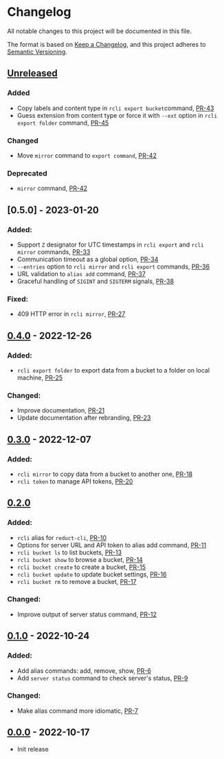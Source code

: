 # Changelog

All notable changes to this project will be documented in this file.

The format is based on [Keep a Changelog](https://keepachangelog.com/en/1.0.0/),
and this project adheres to [Semantic Versioning](https://semver.org/spec/v2.0.0.html).

## [Unreleased]

### Added

- Copy labels and content type in `rcli export bucket`command, [PR-43](https://github.com/reductstore/reduct-cli/pull/43)
- Guess extension from content type or force it with `--ext` option in `rcli export folder` command, [PR-45](https://github.com/reductstore/reduct-cli/pull/45)

### Changed

- Move `mirror` command to `export command`, [PR-42](https://github.com/reductstore/reduct-cli/pull/42)

### Deprecated

- `mirror` command, [PR-42](https://github.com/reductstore/reduct-cli/pull/42)

## [0.5.0] - 2023-01-20

### Added:

- Support `Z` designator for UTC timestamps in `rcli export` and `rcli mirror`
  commands, [PR-33](https://github.com/reductstore/reduct-cli/pull/33)
- Communication timeout as a global option, [PR-34](https://github.com/reductstore/reduct-cli/pull/34)
- `--entries` option to `rcli mirror` and `rcli export`
  commands, [PR-36](https://github.com/reductstore/reduct-cli/pull/36)
- URL validation to `alias add` command, [PR-37](https://github.com/reductstore/reduct-cli/pull/37)
- Graceful handling of `SIGINT` and `SIGTERM` signals, [PR-38](https://github.com/reductstore/reduct-cli/pull/38)

### Fixed:

- 409 HTTP error in `rcli mirror`, [PR-27](https://github.com/reductstore/reduct-cli/pull/27)

## [0.4.0] - 2022-12-26

### Added:

- `rcli export folder` to export data from a bucket to a folder on local
  machine, [PR-25](https://github.com/reductstore/reduct-cli/pull/25)

### Changed:

- Improve documentation, [PR-21](https://github.com/reductstore/reduct-cli/pull/21)
- Update documentation after rebranding, [PR-23](https://github.com/reductstore/reduct-cli/pull/23)

## [0.3.0] - 2022-12-07

### Added:

- `rcli mirror` to copy data from a bucket to another
  one, [PR-18](https://github.com/reductstore/reduct-cli/pull/18)
- `rcli token` to manage API tokens, [PR-20](https://github.com/reductstore/reduct-cli/pull/20)

## [0.2.0]

### Added:

- `rcli` alias for `reduct-cli`, [PR-10](https://github.com/reductstore/reduct-cli/pull/10)
- Options for server URL and API token to alias add
  command, [PR-11](https://github.com/reductstore/reduct-cli/pull/11)
- `rcli bucket ls` to list buckets, [PR-13](https://github.com/reductstore/reduct-cli/pull/13)
- `rcli bucket show` to browse a bucket, [PR-14](https://github.com/reductstore/reduct-cli/pull/14)
- `rcli bucket create` to create a bucket, [PR-15](https://github.com/reductstore/reduct-cli/pull/15)
- `rcli bucket update` to update bucket settings, [PR-16](https://github.com/reductstore/reduct-cli/pull/16)
- `rcli bucket rm` to remove a bucket, [PR-17](https://github.com/reductstore/reduct-cli/pull/17)

### Changed:

- Improve output of server status command, [PR-12](https://github.com/reductstore/reduct-cli/pull/12)

## [0.1.0] - 2022-10-24

### Added:

- Add alias commands: add, remove, show, [PR-6](https://github.com/reductstore/reduct-cli/pull/6)
- Add `server status` command to check server's status, [PR-9](https://github.com/reductstore/reduct-cli/pull/9)

### Changed:

- Make alias command more idiomatic, [PR-7](https://github.com/reductstore/reduct-cli/pull/7)

## [0.0.0] - 2022-10-17

- Init release

[Unreleased]: https://github.com/reductstore/reduct-cli/compare/v0.5.0...HEAD

[0.4.0]: https://github.com/reductstore/reduct-cli/compare/v0.4.0...v0.5.0

[0.4.0]: https://github.com/reductstore/reduct-cli/compare/v0.3.0...v0.4.0

[0.3.0]: https://github.com/reductstore/reduct-cli/compare/v0.2.0...v0.3.0

[0.2.0]: https://github.com/reductstore/reduct-cli/compare/v0.1.0...v0.2.0

[0.1.0]: https://github.com/reductstore/reduct-cli/compare/v0.0.0...v0.1.0

[0.0.0]: https://github.com/reductstore/reduct-cli/compare/tag/v0.0.0
